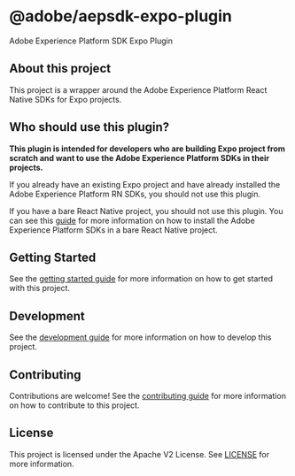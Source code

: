 # @adobe/aepsdk-expo-plugin

Adobe Experience Platform SDK Expo Plugin

## About this project

This project is a wrapper around the Adobe Experience Platform React Native SDKs for Expo projects.

## Who should use this plugin?

**This plugin is intended for developers who are building Expo project from scratch and want to use the Adobe Experience Platform SDKs in their projects.**

If you already have an existing Expo project and have already installed the Adobe Experience Platform RN SDKs, you should not use this plugin.

If you have a bare React Native project, you should not use this plugin. You can see this [guide](https://github.com/adobe/aepsdk-react-native?tab=readme-ov-file#installation) for more information on how to install the Adobe Experience Platform SDKs in a bare React Native project.

## Getting Started

See the [getting started guide](./docs/getting-started.md) for more information on how to get started with this project.


## Development

See the [development guide](./docs/development.md) for more information on how to develop this project.


## Contributing

Contributions are welcome! See the [contributing guide](./CONTRIBUTING.md) for more information on how to contribute to this project.


## License

This project is licensed under the Apache V2 License. See [LICENSE](./LICENSE) for more information.
